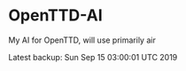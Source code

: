 # OpenTTD-AI
My AI for OpenTTD, will use primarily air

Latest backup: Sun Sep 15 03:00:01 UTC 2019
